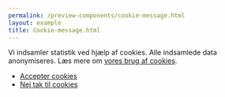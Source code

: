 ```yaml
--- 
permalink: /preview-components/cookie-message.html
layout: example 
title: Cookie-message.html
---
```

<div class="cookie-message" id="cookieMessage">
    <div class="container">
        <div class="card w-percent-md-70 w-percent-lg-50">
            <div class="card-text pt-6 pl-6 pr-6 pb-0">
                <p class="mt-0 mb-0">
                    Vi indsamler statistik ved hjælp af cookies. Alle
                    indsamlede data anonymiseres. Læs mere om <a
                        href="#">vores brug af cookies</a>.
                </p>
            </div>
            <div class="card-action pb-6 pl-6 pr-6">
                <ul class="unstyled-list mt-4">
                    <li class="d-md-inline-block mb-4 mb-md-0">
                        <a href="#" class="button button-secondary"
                            id="acceptCookieButton">Accepter cookies</a>
                    </li>
                    <li class="d-md-inline-block ml-md-4">
                        <a href="#" id="declineCookieButton"
                            class="button button-tertiary">Nej tak til
                            cookies</a>
                    </li>
                </ul>
            </div>
        </div>
    </div>
</div>

<div class="container"></div>